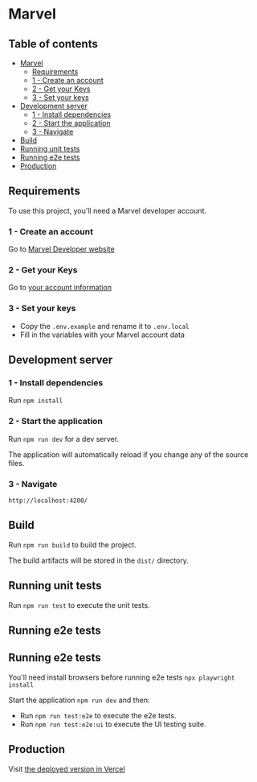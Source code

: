 # Marvel

## Table of contents

- [Marvel](#marvel)
  - [Requirements](#requirements)
  * [1 - Create an account](#1---create-an-account)
  * [2 - Get your Keys](#2---get-your-keys)
  * [3 - Set your keys](#3---set-your-keys)
- [Development server](#development-server)
  - [1 - Install dependencies](#1---install-dependencies)
  - [2 - Start the application](#2---start-the-application)
  - [3 - Navigate](#3---navigate)
- [Build](#build)
- [Running unit tests](#running-unit-tests)
- [Running e2e tests](#running-e2e-tests)
- [Production](#production)

## Requirements

To use this project, you'll need a Marvel developer account.

### 1 - Create an account

Go to [Marvel Developer website](https://developer.marvel.com/)

### 2 - Get your Keys

Go to [your account information](https://developer.marvel.com/account)

### 3 - Set your keys

- Copy the `.env.example` and rename it to `.env.local`
- Fill in the variables with your Marvel account data

## Development server

### 1 - Install dependencies

Run `npm install`

### 2 - Start the application

Run `npm run dev` for a dev server.

The application will automatically reload if you change any of the source files.

### 3 - Navigate

`http://localhost:4200/`

## Build

Run `npm run build` to build the project.

The build artifacts will be stored in the `dist/` directory.

## Running unit tests

Run `npm run test` to execute the unit tests.

## Running e2e tests

## Running e2e tests

You'll need install browsers before running e2e tests `npx playwright install`

Start the application `npm run dev` and then:

- Run `npm run test:e2e` to execute the e2e tests.
- Run `npm run test:e2e:ui` to execute the UI testing suite.

## Production

Visit [the deployed version in Vercel](https://marvel-eight-eta.vercel.app/)
